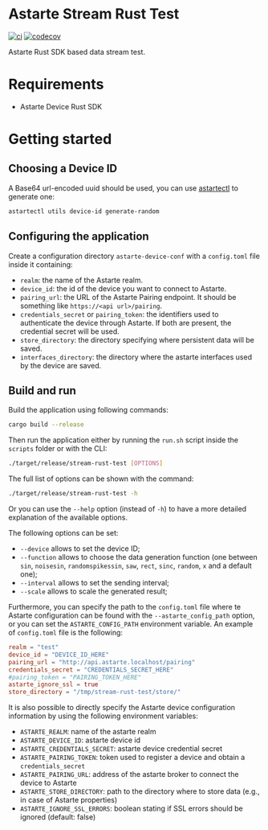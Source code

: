 <!--
Copyright 2024 SECO Mind Srl

SPDX-License-Identifier: Apache-2.0
-->

# Astarte Stream Rust Test

[![ci](https://github.com/astarte-platform/stream-rust-test/actions/workflows/ci.yaml/badge.svg)](https://github.com/astarte-platform/stream-rust-test/actions/workflows/ci.yaml)
[![codecov](https://codecov.io/gh/astarte-platform/stream-rust-test/graph/badge.svg?token=wW2Hsm5edX)](https://codecov.io/gh/astarte-platform/stream-rust-test)

Astarte Rust SDK based data stream test.

Requirements
============

* Astarte Device Rust SDK

Getting started
===============

## Choosing a Device ID

A Base64 url-encoded uuid should be used, you can use [astartectl](https://github.com/astarte-platform/astartectl#installation) to generate one:

```bash
astartectl utils device-id generate-random
```

## Configuring the application

Create a configuration directory `astarte-device-conf` with a `config.toml` file inside it containing:
- `realm`: the name of the Astarte realm.
- `device_id`: the id of the device you want to connect to Astarte.
- `pairing_url`: the URL of the Astarte Pairing endpoint. It should be something like `https://<api url>/pairing`.
- `credentials_secret` or `pairing_token`: the identifiers used to authenticate the device through Astarte. If both are
  present, the credential secret will be used.
- `store_directory`: the directory specifying where persistent data will be saved.
- `interfaces_directory`: the directory where the astarte interfaces used by the device are saved.

## Build and run

Build the application using following commands:
```sh
cargo build --release
```

Then run the application either by running the `run.sh` script inside the `scripts` folder or with the CLI:
```sh
./target/release/stream-rust-test [OPTIONS]
```

The full list of options can be shown with the command:
```sh
./target/release/stream-rust-test -h
```

Or you can use the `--help` option (instead of `-h`) to have a more detailed explanation of the available options.

The following options can be set:
- `--device` allows to set the device ID;
- `--function` allows to choose the data generation function (one between `sin`, `noisesin`, `randomspikessin`, `saw`,
  `rect`, `sinc`, `random`, `x` and a default one);
- `--interval` allows to set the sending interval;
- `--scale` allows to scale the generated result;

Furthermore, you can specify the path to the `config.toml` file where te Astarte configuration can be found with the
`--astarte_config_path` option, or you can set the `ASTARTE_CONFIG_PATH` environment variable.
An example of `config.toml` file is the following:

```toml
realm = "test"
device_id = "DEVICE_ID_HERE"
pairing_url = "http://api.astarte.localhost/pairing"
credentials_secret = "CREDENTIALS_SECRET_HERE"
#pairing_token = "PAIRING_TOKEN_HERE"
astarte_ignore_ssl = true
store_directory = "/tmp/stream-rust-test/store/"
```

It is also possible to directly specify the Astarte device configuration information by using the following environment
variables:
- `ASTARTE_REALM`: name of the astarte realm
- `ASTARTE_DEVICE_ID`: astarte device id
- `ASTARTE_CREDENTIALS_SECRET`: astarte device credential secret
- `ASTARTE_PAIRING_TOKEN`: token used to register a device and obtain a `credentials_secret`
- `ASTARTE_PAIRING_URL`: address of the astarte broker to connect the device to Astarte
- `ASTARTE_STORE_DIRECTORY`: path to the directory where to store data (e.g., in case of Astarte properties)
- `ASTARTE_IGNORE_SSL_ERRORS`: boolean stating if SSL errors should be ignored (default: false)
